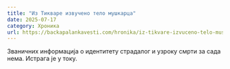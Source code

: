 ```yaml
---
title: "Из Тикваре извучено тело мушкарца"
date: 2025-07-17
category: Хроника
url: https://backapalankavesti.com/hronika/iz-tikvare-izvuceno-telo-muskarca/
---
```


Званичних информација о идентитету страдалог и узроку смрти за сада нема. Истрага је у току.
